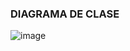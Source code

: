 ### DIAGRAMA DE CLASE

![image](https://github.com/DavidProgramer404/DesafioEvaluadoDia09/assets/100321757/887bf878-a3ad-4f9a-8c55-47fcb367046e)
